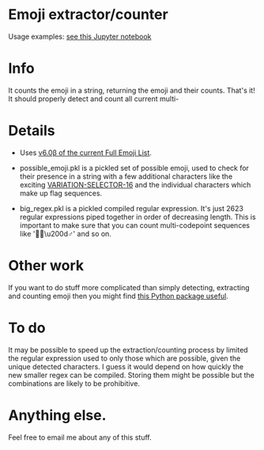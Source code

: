 # Emoji extractor/counter

Usage examples: [see this Jupyter notebook](https://github.com/alexanderrobertson/emoji-extractor/blob/master/notebooks/examples.ipynb)

# Info

It counts the emoji in a string, returning the emoji and their counts. That's it! It should properly detect and count all current multi-

# Details

* Uses [v6.0β of the current Full Emoji List](http://www.unicode.org/emoji/charts-6.0/full-emoji-list.html).

* possible_emoji.pkl is a pickled set of possible emoji, used to check for their presence in a string with a few additional characters like the exciting [VARIATION-SELECTOR-16](https://emojipedia.org/variation-selector-16/) and the individual characters which make up flag sequences.

* big_regex.pkl is a pickled compiled regular expression. It's just 2623 regular expressions piped together in order of decreasing length. This is important to make sure that you can count multi-codepoint sequences like '💁🏽\u200d♂️' and so on.

# Other work

If you want to do stuff more complicated than simply detecting, extracting and counting emoji then you might find [this Python package useful](https://github.com/carpedm20/emoji/).

# To do

It may be possible to speed up the extraction/counting process by limited the regular expression used to only those which are possible, given the unique detected characters. I guess it would depend on how quickly the new smaller regex can be compiled. Storing them might be possible but the combinations are likely to be prohibitive.

# Anything else.

Feel free to email me about any of this stuff.
